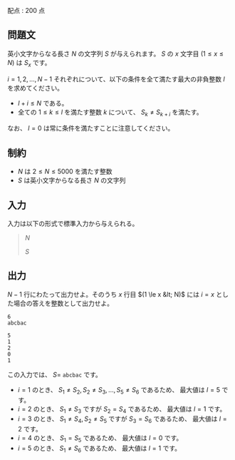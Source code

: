 配点 : $200$ 点

## 問題文

英小文字からなる長さ $N$ の文字列 $S$ が与えられます。 $S$ の $x$ 文字目 $(1 \le x \le N)$ は $S_x$ です。

$i=1,2,\dots,N-1$ それぞれについて、以下の条件を全て満たす最大の非負整数 $l$ を求めてください。

- $l+i \le N$ である。
- 全ての $1 \le k \le l$ を満たす整数 $k$ について、 $S_{k} \neq S_{k+i}$ を満たす。

なお、 $l=0$ は常に条件を満たすことに注意してください。

## 制約

- $N$ は $2 \le N \le 5000$ を満たす整数
- $S$ は英小文字からなる長さ $N$ の文字列

## 入力

入力は以下の形式で標準入力から与えられる。

> $N$
> 
> $S$

## 出力

$N-1$ 行にわたって出力せよ。そのうち $x$ 行目 $(1 \le x &lt; N)$ には $i=x$ とした場合の答えを整数として出力せよ。

```input1
6
abcbac
```

```output1
5
1
2
0
1
```

この入力では、 $S=$ `abcbac` です。  

- $i=1$ のとき、 $S_1 \neq S_2, S_2 \neq S_3, \dots ,S_5 \neq S_6$ であるため、 最大値は $l=5$ です。
- $i=2$ のとき、 $S_1 \neq S_3$ ですが $S_2 = S_4$ であるため、 最大値は $l=1$ です。
- $i=3$ のとき、 $S_1 \neq S_4, S_2 \neq S_5$ ですが $S_3 = S_6$ であるため、 最大値は $l=2$ です。
- $i=4$ のとき、 $S_1 = S_5$ であるため、 最大値は $l=0$ です。
- $i=5$ のとき、 $S_1 \neq S_6$ であるため、 最大値は $l=1$ です。